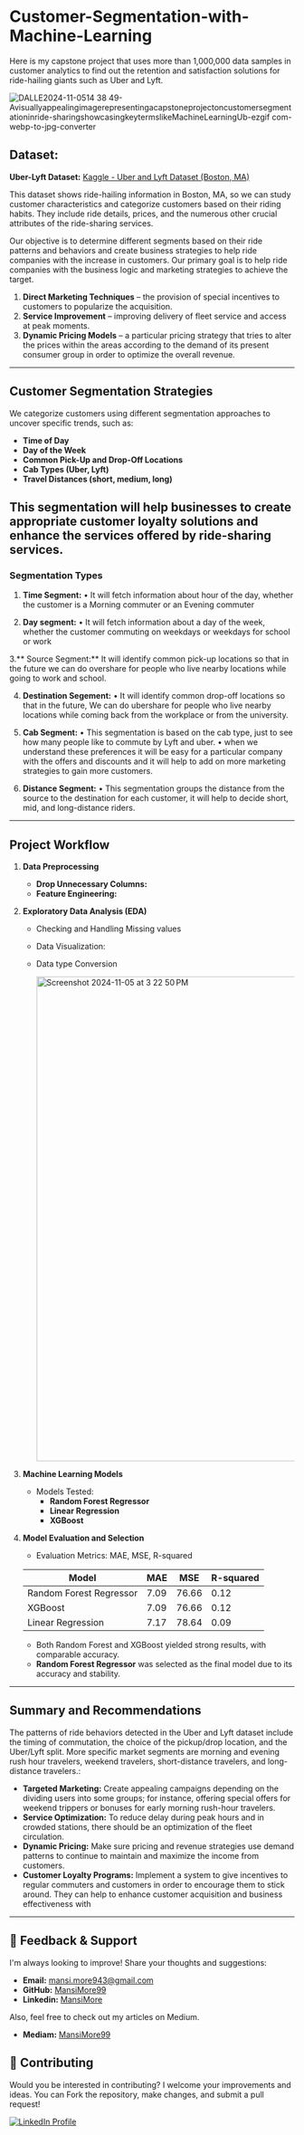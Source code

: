 # Customer-Segmentation-with-Machine-Learning

Here is my capstone project that uses more than 1,000,000 data samples in customer analytics to find out the retention and satisfaction solutions for ride-hailing giants such as Uber and Lyft.


![DALLE2024-11-0514 38 49-Avisuallyappealingimagerepresentingacapstoneprojectoncustomersegmentationinride-sharingshowcasingkeytermslikeMachineLearningUb-ezgif com-webp-to-jpg-converter](https://github.com/user-attachments/assets/b92377ae-c52b-4c58-9670-53d333b28c27)


## Dataset:

**Uber-Lyft Dataset:** [Kaggle - Uber and Lyft Dataset (Boston, MA)](https://www.kaggle.com/datasets/brllrb/uber-and-lyft-dataset-boston-ma)

This dataset shows ride-hailing information in Boston, MA, so we can study customer characteristics and categorize customers based on their riding habits. They include ride details, prices, and the numerous other crucial attributes of the ride-sharing services.

Our objective is to determine different segments based on their ride patterns and behaviors and create business strategies to help ride companies with the increase in customers. Our primary goal is to help ride companies with the business logic and marketing strategies to achieve the target.

1. **Direct Marketing Techniques** – the provision of special incentives to customers to popularize the acquisition.
2. **Service Improvement** – improving delivery of fleet service and access at peak moments.
3. **Dynamic Pricing Models** – a particular pricing strategy that tries to alter the prices within the areas according to the demand of its present consumer group in order to optimize the overall revenue.

---

## Customer Segmentation Strategies

We categorize customers using different segmentation approaches to uncover specific trends, such as:
- **Time of Day**
- **Day of the Week**
- **Common Pick-Up and Drop-Off Locations**
- **Cab Types (Uber, Lyft)**
- **Travel Distances (short, medium, long)**

This segmentation will help businesses to create appropriate customer loyalty solutions and enhance the services offered by ride-sharing services.
---

### Segmentation Types

1. **Time Segment:**
• It will fetch information about hour of the day, whether the customer is a Morning
commuter or an Evening commuter


2. **Day segment:**
• It will fetch information about a day of the week, whether the customer commuting on
weekdays or weekdays for school or work

3.** Source Segment:**
It will identify common pick-up locations so that in the future we can do overshare for
people who live nearby locations while going to work and school.

4. **Destination Segement:**
• It will identify common drop-off locations so that in the future, We can do ubershare for people who live nearby locations while coming back from the
workplace or from the university.

5. **Cab Segment:**
• This segmentation is based on the cab type, just to see how many people like to
commute by Lyft and uber.
• when we understand these preferences it will be easy for a particular company with the
offers and discounts and it will help to add on more marketing strategies to gain more
customers.

6. **Distance Segment:**
• This segmentation groups the distance from the source to the destination for each
customer, it will help to decide short, mid, and long-distance riders.

---


## Project Workflow

1. **Data Preprocessing**
   - **Drop Unnecessary Columns:**
   - **Feature Engineering:**   

2. **Exploratory Data Analysis (EDA)**
   - Checking and Handling Missing values
   - Data Visualization:
   - Data type Conversion
  
     <img width="857" alt="Screenshot 2024-11-05 at 3 22 50 PM" src="https://github.com/user-attachments/assets/f5eb67bb-e94c-4860-8022-8cbbfbb0de11">


3. **Machine Learning Models**
   - Models Tested:
     - **Random Forest Regressor**
     - **Linear Regression**
     - **XGBoost**
    
4. **Model Evaluation and Selection**

   - Evaluation Metrics: MAE, MSE, R-squared

   | Model                  | MAE  | MSE   | R-squared |
   |------------------------|------|-------|-----------|
   | Random Forest Regressor | 7.09 | 76.66 | 0.12      |
   | XGBoost                | 7.09 | 76.66 | 0.12      |
   | Linear Regression      | 7.17 | 78.64 | 0.09      |

   - Both Random Forest and XGBoost yielded strong results, with comparable accuracy.
   - **Random Forest Regressor** was selected as the final model due to its accuracy and stability.

---

## Summary and Recommendations

The patterns of ride behaviors detected in the Uber and Lyft dataset include the timing of commutation, the choice of the pickup/drop location, and the Uber/Lyft split. More specific market segments are morning and evening rush hour travelers, weekend travelers, short-distance travelers, and long-distance travelers.:

- **Targeted Marketing:** Create appealing campaigns depending on the dividing users into some groups; for instance, offering special offers for weekend trippers or bonuses for early morning rush-hour travelers.
- **Service Optimization:** To reduce delay during peak hours and in crowded stations, there should be an optimization of the fleet circulation.
- **Dynamic Pricing:** Make sure pricing and revenue strategies use demand patterns to continue to maintain and maximize the income from customers.
-  **Customer Loyalty Programs:** Implement a system to give incentives to regular commuters and customers in order to encourage them to stick around. They can help to enhance customer acquisition and business effectiveness with
  
---

## 💬 Feedback & Support

I'm always looking to improve! Share your thoughts and suggestions:

- **Email:** mansi.more943@gmail.com
- **GitHub:** [MansiMore99](https://github.com/MansiMore99)
- **Linkedin:** [MansiMore](https://linkedin.com/in/mansi-more-0943)

Also, feel free to check out my articles on Medium.

- **Mediam:** [MansiMore99](https://medium.com/@mansi.more943)


## 📢 Contributing

Would you be interested in contributing? I welcome your improvements and ideas. You can Fork the repository, make changes, and submit a pull request!


<a href="https://www.linkedin.com/in/mansi-more-0943/"> ![LinkedIn Profile](https://img.shields.io/badge/LinkedIn-0077B5?style=for-the-badge&logo=linkedin&logoColor=white) </a>




